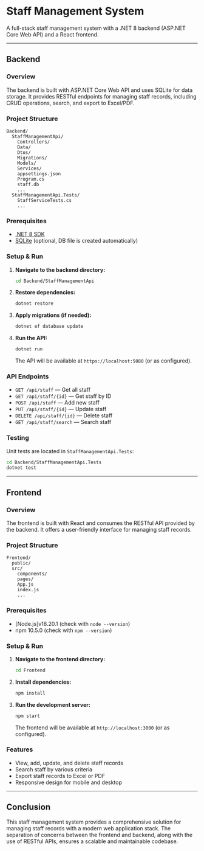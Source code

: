# Staff Management System

A full-stack staff management system with a .NET 8 backend (ASP.NET Core Web API) and a React frontend.

---

## Backend

### Overview

The backend is built with ASP.NET Core Web API and uses SQLite for data storage. It provides RESTful endpoints for managing staff records, including CRUD operations, search, and export to Excel/PDF.

### Project Structure

```
Backend/
  StaffManagementApi/
    Controllers/
    Data/
    Dtos/
    Migrations/
    Models/
    Services/
    appsettings.json
    Program.cs
    staff.db
    ...
  StaffManagementApi.Tests/
    StaffServiceTests.cs
    ...
```

### Prerequisites

- [.NET 8 SDK](https://dotnet.microsoft.com/download)
- [SQLite](https://www.sqlite.org/download.html) (optional, DB file is created automatically)

### Setup & Run

1. **Navigate to the backend directory:**
   ```sh
   cd Backend/StaffManagementApi
   ```

2. **Restore dependencies:**
   ```sh
   dotnet restore
   ```

3. **Apply migrations (if needed):**
   ```sh
   dotnet ef database update
   ```

4. **Run the API:**
   ```sh
   dotnet run
   ```

   The API will be available at `https://localhost:5080` (or as configured).

### API Endpoints

- `GET /api/staff` — Get all staff
- `GET /api/staff/{id}` — Get staff by ID
- `POST /api/staff` — Add new staff
- `PUT /api/staff/{id}` — Update staff
- `DELETE /api/staff/{id}` — Delete staff
- `GET /api/staff/search` — Search staff

### Testing

Unit tests are located in `StaffManagementApi.Tests`:

```sh
cd Backend/StaffManagementApi.Tests
dotnet test
```

---

## Frontend

### Overview

The frontend is built with React and consumes the RESTful API provided by the backend. It offers a user-friendly interface for managing staff records.

### Project Structure

```
Frontend/
  public/
  src/
    components/
    pages/
    App.js
    index.js
    ...
```

### Prerequisites

- [Node.js]v18.20.1 (check with `node --version`)
- npm 10.5.0 (check with `npm --version`)

### Setup & Run

1. **Navigate to the frontend directory:**
   ```sh
   cd Frontend
   ```

2. **Install dependencies:**
   ```sh
   npm install
   ```

3. **Run the development server:**
   ```sh
   npm start
   ```

   The frontend will be available at `http://localhost:3000` (or as configured).

### Features

- View, add, update, and delete staff records
- Search staff by various criteria
- Export staff records to Excel or PDF
- Responsive design for mobile and desktop

---

## Conclusion

This staff management system provides a comprehensive solution for managing staff records with a modern web application stack. The separation of concerns between the frontend and backend, along with the use of RESTful APIs, ensures a scalable and maintainable codebase.
